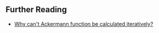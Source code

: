 ## Further Reading

* [Why can't Ackermann function be calculated iteratively?](https://qr.ae/p2Gx1d)